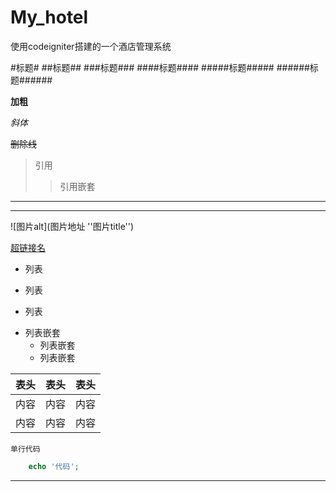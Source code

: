 # My_hotel
使用codeigniter搭建的一个酒店管理系统

#标题#
##标题##
###标题###
####标题####
#####标题#####
######标题######

**加粗**

*斜体*

~~删除线~~

>引用
>>引用嵌套

---

***

![图片alt](图片地址 ''图片title'')


[超链接名](超链接地址 "超链接title")


+ 列表
- 列表
* 列表

+ 列表嵌套
   + 列表嵌套
   + 列表嵌套
   
   
|表头|表头|表头|
|---|:--:|---:|
|内容|内容|内容|
|内容|内容|内容|

`单行代码`

```php
    echo '代码';
```






























____